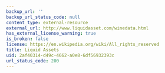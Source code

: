 ```yaml
---
backup_url: ''
backup_url_status_code: null
content_type: external-resource
external_url: http://www.liquidasset.com/winedata.html
has_external_license_warning: true
is_broken: false
license: https://en.wikipedia.org/wiki/All_rights_reserved
title: Liquid Assets
uid: 2af40314-d49c-4662-a0e8-6df56932393c
url_status_code: 200
---
```

